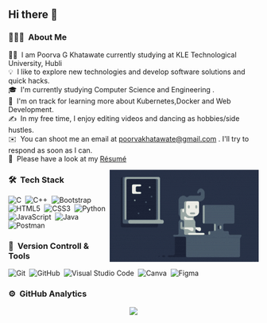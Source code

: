 ## Hi there 👋

### 👨🏻‍💻 &nbsp;About Me

👨‍💻 &nbsp;I am Poorva G Khatawate currently studying at KLE Technological University, Hubli\
💡 &nbsp;I like to explore new technologies and develop software solutions and quick hacks.\
🎓 &nbsp;I'm currently studying Computer Science and Engineering .\
🌱 &nbsp;I'm on track for learning more about Kubernetes,Docker and Web Development.\
✍️ &nbsp;In my free time, I enjoy editing videos and dancing as hobbies/side hustles.\
✉️ &nbsp;You can shoot me an email at poorvakhatawate@gmail.com . I'll try to respond as soon as I can.\
📄 &nbsp;Please have a look at my [Résumé](https://drive.google.com/file/d/1ncXuSc2lyEn1UbSnGGVLjsS0_fK5rtb5/view?usp=sharing)


<img alt="Night Coding" src="https://raw.githubusercontent.com/AVS1508/AVS1508/master/assets/Night-Coding.gif" align="right"/>

### 🛠 &nbsp;Tech Stack
![C](https://img.shields.io/badge/c-%2300599C.svg?style=for-the-badge&logo=c&logoColor=white)&nbsp;
![C++](https://img.shields.io/badge/c++-%2300599C.svg?style=for-the-badge&logo=c%2B%2B&logoColor=white)&nbsp;
![Bootstrap](https://img.shields.io/badge/bootstrap-%23563D7C.svg?style=for-the-badge&logo=bootstrap&logoColor=white)&nbsp;
![HTML5](https://img.shields.io/badge/html5-%23E34F26.svg?style=for-the-badge&logo=html5&logoColor=white)&nbsp;
![CSS3](https://img.shields.io/badge/css3-%231572B6.svg?style=for-the-badge&logo=css3&logoColor=white)&nbsp;
![Python](https://img.shields.io/badge/python-3670A0?style=for-the-badge&logo=python&logoColor=ffdd54)&nbsp;
![JavaScript](https://img.shields.io/badge/javascript-%23323330.svg?style=for-the-badge&logo=javascript&logoColor=%23F7DF1E)&nbsp;
![Java](https://img.shields.io/badge/java-%23ED8B00.svg?style=for-the-badge&logo=java&logoColor=white)&nbsp;
![Postman](https://img.shields.io/badge/Postman-FF6C37?style=for-the-badge&logo=postman&logoColor=white)&nbsp;


### 🧰 &nbsp;Version Controll & Tools 

![Git](https://img.shields.io/badge/git-%23F05033.svg?style=for-the-badge&logo=git&logoColor=white)&nbsp;
![GitHub](https://img.shields.io/badge/github-%23121011.svg?style=for-the-badge&logo=github&logoColor=white)&nbsp;
![Visual Studio Code](https://img.shields.io/badge/Visual%20Studio%20Code-0078d7.svg?style=for-the-badge&logo=visual-studio-code&logoColor=white)&nbsp;
![Canva](https://img.shields.io/badge/Canva-%2300C4CC.svg?style=for-the-badge&logo=Canva&logoColor=white)&nbsp;
![Figma](https://img.shields.io/badge/figma-%23F24E1E.svg?style=for-the-badge&logo=figma&logoColor=white)&nbsp;

### ⚙️ &nbsp;GitHub Analytics

<p align="center">
  <a href="https://github.com/poorva-khatawate>
    <img height="180em" src="https://github-readme-stats-eight-theta.vercel.app/api?username=poorva-khatawate&show_icons=true&theme=algolia&include_all_commits=true&count_private=true"/>
  </a>
  <a href="https://github.com/poorva-khatawate">
    <img height="180em" src="https://github-readme-stats-eight-theta.vercel.app/api/top-langs/?username=poorva-khatawate&layout=compact&langs_count=8&theme=algolia"/>
  </a>
</p>




